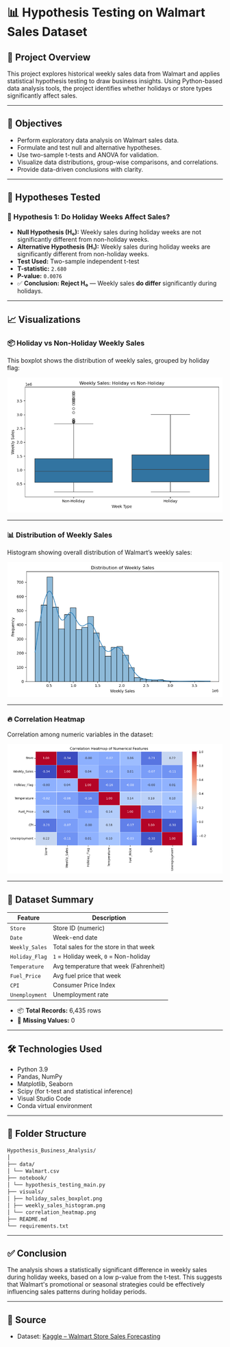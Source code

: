 # 📊 Hypothesis Testing on Walmart Sales Dataset

## 📁 Project Overview
This project explores historical weekly sales data from Walmart and applies statistical hypothesis testing to draw business insights. Using Python-based data analysis tools, the project identifies whether holidays or store types significantly affect sales.

---

## 📌 Objectives
- Perform exploratory data analysis on Walmart sales data.
- Formulate and test null and alternative hypotheses.
- Use two-sample t-tests and ANOVA for validation.
- Visualize data distributions, group-wise comparisons, and correlations.
- Provide data-driven conclusions with clarity.

---

## 🧪 Hypotheses Tested

### 🔹 Hypothesis 1: Do Holiday Weeks Affect Sales?
- **Null Hypothesis (H₀):** Weekly sales during holiday weeks are not significantly different from non-holiday weeks.
- **Alternative Hypothesis (H₁):** Weekly sales during holiday weeks are significantly different from non-holiday weeks.
- **Test Used:** Two-sample independent t-test
- **T-statistic:** `2.680`
- **P-value:** `0.0076`
- ✅ **Conclusion:** **Reject H₀** — Weekly sales **do differ** significantly during holidays.

---

## 📈 Visualizations

### 📦 Holiday vs Non-Holiday Weekly Sales
This boxplot shows the distribution of weekly sales, grouped by holiday flag:

![Holiday Boxplot](visuals/holiday_sales_boxplot.png)

---

### 📊 Distribution of Weekly Sales
Histogram showing overall distribution of Walmart’s weekly sales:

![Sales Histogram](visuals/weekly_sales_histogram.png)

---

### 🔥 Correlation Heatmap
Correlation among numeric variables in the dataset:

![Correlation Heatmap](visuals/correlation_heatmap.png)

---

## 📄 Dataset Summary

| Feature         | Description                            |
|----------------|----------------------------------------|
| `Store`         | Store ID (numeric)                     |
| `Date`          | Week-end date                          |
| `Weekly_Sales`  | Total sales for the store in that week |
| `Holiday_Flag`  | `1` = Holiday week, `0` = Non-holiday  |
| `Temperature`   | Avg temperature that week (Fahrenheit) |
| `Fuel_Price`    | Avg fuel price that week               |
| `CPI`           | Consumer Price Index                   |
| `Unemployment`  | Unemployment rate                      |

- 📦 **Total Records:** 6,435 rows  
- 🚫 **Missing Values:** 0

---

## 🛠️ Technologies Used
- Python 3.9
- Pandas, NumPy
- Matplotlib, Seaborn
- Scipy (for t-test and statistical inference)
- Visual Studio Code
- Conda virtual environment

---

## 📂 Folder Structure

```
Hypothesis_Business_Analysis/
│
├── data/
│ └── Walmart.csv
├── notebook/
│ └── hypothesis_testing_main.py
├── visuals/
│ ├── holiday_sales_boxplot.png
│ ├── weekly_sales_histogram.png
│ └── correlation_heatmap.png
├── README.md
└── requirements.txt
```

---

## ✅ Conclusion
The analysis shows a statistically significant difference in weekly sales during holiday weeks, based on a low p-value from the t-test. This suggests that Walmart's promotional or seasonal strategies could be effectively influencing sales patterns during holiday periods.

---

## 🔗 Source
- Dataset: [Kaggle – Walmart Store Sales Forecasting](https://www.kaggle.com/datasets)

